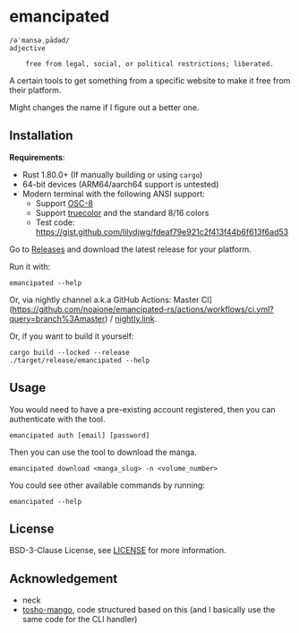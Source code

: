 # emancipated

```
/əˈmansəˌpādəd/
adjective

    free from legal, social, or political restrictions; liberated.
```

A certain tools to get something from a specific website to make it free from their platform.

Might changes the name if I figure out a better one.

## Installation

**Requirements**:
- Rust 1.80.0+ (If manually building or using `cargo`)
- 64-bit devices (ARM64/aarch64 support is untested)
- Modern terminal with the following ANSI support:
  - Support [OSC-8](https://github.com/Alhadis/OSC8-Adoption#terminal-emulators)
  - Support [truecolor](https://github.com/termstandard/colors#terminal-emulators) and the standard 8/16 colors
  - Test code: https://gist.github.com/lilydjwg/fdeaf79e921c2f413f44b6f613f6ad53

Go to [Releases](https://github.com/noaione/emancipated-rs/releases) and download the latest release for your platform.

Run it with:

```shell
emancipated --help
```

Or, via nightly channel a.k.a GitHub Actions: Master CI](https://github.com/noaione/emancipated-rs/actions/workflows/ci.yml?query=branch%3Amaster) / [nightly.link](https://nightly.link/noaione/emancipated-rs/workflows/ci/master?preview).

Or, if you want to build it yourself:

```shell
cargo build --locked --release
./target/release/emancipated --help
```

## Usage

You would need to have a pre-existing account registered, then you can authenticate with the tool.

```shell
emancipated auth [email] [password]
```

Then you can use the tool to download the manga.

```shell
emancipated download <manga_slug> -n <volume_number>
```

You could see other available commands by running:

```shell
emancipated --help
```

## License

BSD-3-Clause License, see [LICENSE](LICENSE) for more information.

## Acknowledgement
- neck
- [tosho-mango](https://github.com/noaione/tosho-mango), code structured based on this (and I basically use the same code for the CLI handler)

